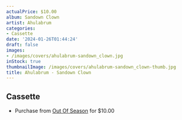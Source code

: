 ```yaml
---
actualPrice: $10.00
album: Sandown Clown
artist: Ahulabrum
categories:
- Cassette
date: '2024-01-26T01:44:24'
draft: false
images:
- /images/covers/ahulabrum-sandown_clown.jpg
inStock: true
thumbnailImage: /images/covers/ahulabrum-sandown_clown-thumb.jpg
title: Ahulabrum - Sandown Clown
---
```


## Cassette
* Purchase from [Out Of Season](https://www.outofseasonlabel.com/products/ahulabrum-sandown-clown-cassette-tape) for $10.00

